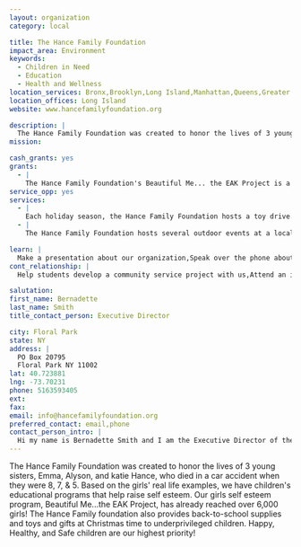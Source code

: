 ```yaml
---
layout: organization
category: local

title: The Hance Family Foundation
impact_area: Environment
keywords: 
  - Children in Need
  - Education
  - Health and Wellness
location_services: Bronx,Brooklyn,Long Island,Manhattan,Queens,Greater New York
location_offices: Long Island
website: www.hancefamilyfoundation.org

description: |
  The Hance Family Foundation was created to honor the lives of 3 young sisters, Emma, Alyson, and katie Hance, who died in a car accident when they were 8, 7, & 5.  Based on the girls' real life examples, we have children's educational programs that help raise self esteem.  Our girls self esteem program, Beautiful Me...the EAK Project, has already reached over 6,000 girls!  The Hance Family foundation also provides back-to-school supplies and toys and gifts at Christmas time to underprivileged children.  Happy, Healthy, and Safe children are our highest priority!
mission: 

cash_grants: yes
grants: 
  - |
    The Hance Family Foundation's Beautiful Me... the EAK Project is a self esteem program for girls.  It costs the Foundation approximately $15 per girl to attend the program.  This cost covers materials and the small gift that each girl receives from Mrs. Jackie Hance as a thank you for being a part of the program.  Beautiful Me groups are typically limited to 10 children per group, so $150 would pay for an entire Beautiful Me group.
service_opp: yes
services: 
  - |
    Each holiday season, the Hance Family Foundation hosts a toy drive.  We then hand deliver these gifts to needy children in the Bronx, Harlem, Far Rockaway, Floral Park, Elmont, Hempstead, and wherever we find they are needed.  Children could help by hosting a toy drive at their school, or working together to "adopt-a-family" on our wish list.
  - |
    The Hance Family Foundation hosts several outdoor events at a local Gardens.  In the weeks before these events, we have big weeding/clean-up days to help prepare the grounds for the upcoming events.  We can always use a little extra elbow grease on these days!

learn: |
  Make a presentation about our organization,Speak over the phone about our work
cont_relationship: |
  Help students develop a community service project with us,Attend an in-school Check Award Assembly if we receive a grant,Help students tell local newspapers and media about their grant and/or project with us,Educate the school by leading a workshop,Collect pennies during the Penny Harvest next fall

salutation: 
first_name: Bernadette
last_name: Smith
title_contact_person: Executive Director

city: Floral Park
state: NY
address: |
  PO Box 20795  
  Floral Park NY 11002
lat: 40.723881
lng: -73.70231
phone: 5163593405
ext: 
fax: 
email: info@hancefamilyfoundation.org
preferred_contact: email,phone
contact_person_intro: |
  Hi my name is Bernadette Smith and I am the Executive Director of the Hance Family Foundation.  I have been with this Foundation since the very beginning, and have enjoyed making a truly positive impact on the lives of children.  I love that this Foundation has been able to make something positive out of such a negative event.  We get to spend time meeting new people and helping out so many kids - it's an wonderful organization that is growing by leaps and bounds!  And it is very meaningful to me that we do all this work in the name of three very special girls.
---
```

The Hance Family Foundation was created to honor the lives of 3 young sisters, Emma, Alyson, and katie Hance, who died in a car accident when they were 8, 7, & 5.  Based on the girls' real life examples, we have children's educational programs that help raise self esteem.  Our girls self esteem program, Beautiful Me...the EAK Project, has already reached over 6,000 girls!  The Hance Family foundation also provides back-to-school supplies and toys and gifts at Christmas time to underprivileged children.  Happy, Healthy, and Safe children are our highest priority!